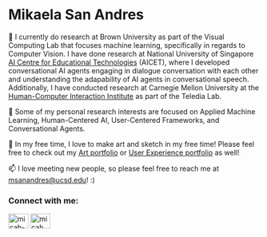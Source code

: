 <h1>Mikaela San Andres </h1>
 
🔭 I currently do research at Brown University as part of the Visual Computing Lab that focuses machine learning, specifically in regards to Computer Vision. I have done research at National University of Singapore <a href="https://aicet.comp.nus.edu.sg/">AI Centre for Educational Technologies</a> (AICET), where I developed conversational AI agents engaging in dialogue conversation with each other and understanding the adapability of AI agents in conversational speech. Additionally, I have conducted research at Carnegie Mellon University at the <a href="https://hcii.cmu.edu/">Human-Computer Interaction Institute</a> as part of the Teledia Lab.

📗 Some of my personal research interests are focused on Applied Machine Learning, Human-Centered AI, User-Centered Frameworks, and Conversational Agents.

🎨 In my free time, I love to make art and sketch in my free time! Please feel free to check out my <a href="https://sites.google.com/view/micahsa/home">Art portfolio</a> or <a href="https://sites.google.com/view/micahsanandres/home">User Experience portfolio</a> as well! 

📫 I love meeting new people, so please feel free to reach me at msanandres@ucsd.edu! :)

<h3 align="left">Connect with me:</h3>
<p align="left">
<a href="https://linkedin.com/in/micah-andres213" target="blank"><img align="center" src="https://raw.githubusercontent.com/rahuldkjain/github-profile-readme-generator/master/src/images/icons/Social/linked-in-alt.svg" alt="micah-andres213" height="30" width="40" /></a>
<a href="https://instagram.com/micah._.andres" target="blank"><img align="center" src="https://raw.githubusercontent.com/rahuldkjain/github-profile-readme-generator/master/src/images/icons/Social/instagram.svg" alt="micah._.andres" height="30" width="40" /></a>
</p>
